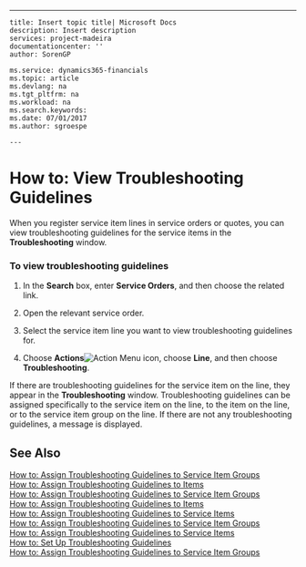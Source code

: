 ---
    title: Insert topic title| Microsoft Docs
    description: Insert description
    services: project-madeira
    documentationcenter: ''
    author: SorenGP

    ms.service: dynamics365-financials
    ms.topic: article
    ms.devlang: na
    ms.tgt_pltfrm: na
    ms.workload: na
    ms.search.keywords:
    ms.date: 07/01/2017
    ms.author: sgroespe

    ---
# How to: View Troubleshooting Guidelines
When you register service item lines in service orders or quotes, you can view troubleshooting guidelines for the service items in the **Troubleshooting** window.  
  
### To view troubleshooting guidelines  
  
1.  In the **Search** box, enter **Service Orders**, and then choose the related link.  
  
2.  Open the relevant service order.  
  
3.  Select the service item line you want to view troubleshooting guidelines for.  
  
4.  Choose **Actions**![Action Menu icon](../DesignAndEngineering/media/actionmenuicon.png "actionMenuIcon"), choose **Line**, and then choose **Troubleshooting**.  
  
 If there are troubleshooting guidelines for the service item on the line, they appear in the **Troubleshooting** window. Troubleshooting guidelines can be assigned specifically to the service item on the line, to the item on the line, or to the service item group on the line. If there are not any troubleshooting guidelines, a message is displayed.  
  
## See Also  
 [How to: Assign Troubleshooting Guidelines to Service Item Groups](../Service/how-to-assign-troubleshooting-guidelines-to-service-item-groups.md)   
 [How to: Assign Troubleshooting Guidelines to Items](../Service/how-to-assign-troubleshooting-guidelines-to-items.md)   
 [How to: Assign Troubleshooting Guidelines to Service Item Groups](../Service/how-to-assign-troubleshooting-guidelines-to-service-item-groups.md)   
 [How to: Assign Troubleshooting Guidelines to Items](../Service/how-to-assign-troubleshooting-guidelines-to-items.md)   
 [How to: Assign Troubleshooting Guidelines to Service Items](../Service/how-to-assign-troubleshooting-guidelines-to-service-items.md)   
 [How to: Assign Troubleshooting Guidelines to Service Item Groups](../Service/how-to-assign-troubleshooting-guidelines-to-service-item-groups.md)   
 [How to: Assign Troubleshooting Guidelines to Service Items](../Service/how-to-assign-troubleshooting-guidelines-to-service-items.md)   
 [How to: Set Up Troubleshooting Guidelines](../Service/how-to-set-up-troubleshooting-guidelines.md)   
 [How to: Assign Troubleshooting Guidelines to Service Item Groups](../Service/how-to-assign-troubleshooting-guidelines-to-service-item-groups.md)